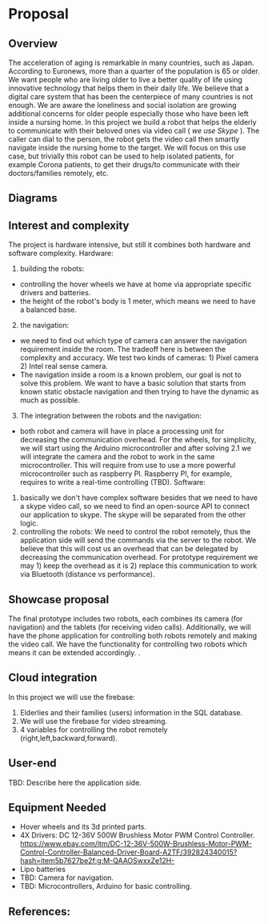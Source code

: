 # Proposal

## Overview

The acceleration of aging is remarkable in many countries, such as Japan. According to Euronews, more than a quarter of the population is 65 or older.
We want people who are living older to live a better quality of life using innovative technology that helps them in their daily life.
We believe that a digital care system that has been the centerpiece of many countries is not enough. We are aware the loneliness and social isolation are growing additional concerns for older people especially those who have been left inside a nursing home. 
In this project we build a robot that helps the elderly to communicate with their beloved ones via video call ( *we use Skype* ). The caller can dial to the person, the robot gets the video call then smartly navigate inside the nursing home to the target. 
We will focus on this use case, but trivially this robot can be used to help isolated patients, for example Corona patients, to get their drugs/to communicate with their doctors/families remotely, etc.  


## Diagrams

## Interest and complexity
The project is hardware intensive, but still it combines both hardware and software complexity.
Hardware:
1. building the robots: 
  - controlling the hover wheels we have at home via appropriate specific drivers and batteries. 
  - the height of the robot's body is 1 meter, which means we need to have a balanced base.
2. the navigation: 
  - we need to find out which type of camera can answer the navigation requirement inside the room. The tradeoff here is between the complexity and accuracy. We test two kinds of cameras: 1) Pixel camera 2) Intel real sense camera. 
  - The navigation inside a room is a known problem, our goal is not to solve this problem. We want to have a basic solution that starts from known static obstacle navigation and then trying to have the dynamic as much as possible. 
3. The integration between the robots and the navigation: 
  - both robot and camera will have in place a processing unit for decreasing the communication overhead. For the wheels, for simplicity, we will start using the Arduino microcontroller and after solving 2.1 we will integrate the camera and the robot to work in the same microcontroller. This will require from use to use a more powerful microcontroller such as raspberry PI. Raspberry PI, for example, requires to write a real-time controlling (TBD).
Software:
1. basically we don't have complex software besides that we need to have a skype video call, so we need to find an open-source API to connect our application to skype. The skype will be separated from the other logic.   
2. controlling the robots: We need to control the robot remotely, thus the application side will send the commands via the server to the robot. 
We believe that this will cost us an overhead that can be delegated by decreasing the communication overhead. For prototype requirement we may 1) keep the overhead as it is 2) replace this communication to work via Bluetooth (distance vs performance). 
 

## Showcase proposal
The final prototype includes two robots, each combines its camera (for navigation) and the tablets (for receiving video calls). Additionally, we will have the phone application for controlling both robots remotely and making the video call.
We have the functionality for controlling two robots which means it can be extended accordingly.  .  

## Cloud integration
In this project we will use the firebase:
1) Elderlies and their families (users) information in the SQL database. 
2) We will use the firebase for video streaming. 
3) 4 variables for controlling the robot remotely (right,left,backward,forward).

## User-end
TBD: Describe here the application side.

## Equipment Needed
- Hover wheels and its 3d printed parts.
- 4X Drivers: DC 12-36V 500W Brushless Motor PWM Control Controller. https://www.ebay.com/itm/DC-12-36V-500W-Brushless-Motor-PWM-Control-Controller-Balanced-Driver-Board-A2TF/392824340015?hash=item5b7627be2f:g:M-QAAOSwxxZe12H-
- Lipo batteries 
- TBD: Camera for navigation. 
- TBD: Microcontrollers, Arduino for basic controlling. 


## References:  
